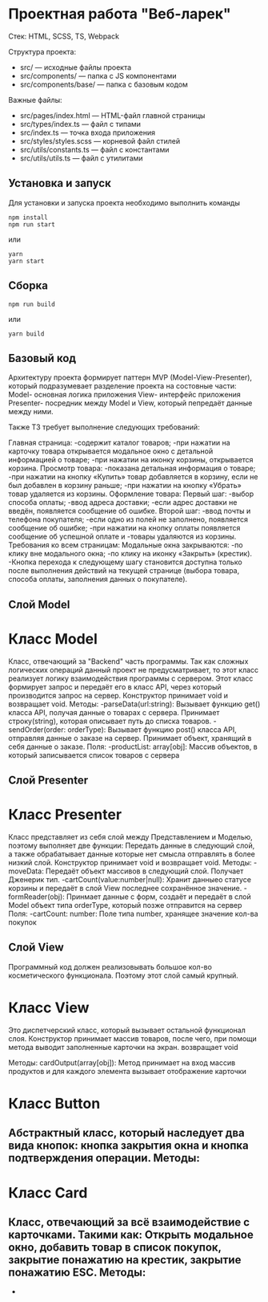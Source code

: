 # Проектная работа "Веб-ларек"

Стек: HTML, SCSS, TS, Webpack

Структура проекта:
- src/ — исходные файлы проекта
- src/components/ — папка с JS компонентами
- src/components/base/ — папка с базовым кодом

Важные файлы:
- src/pages/index.html — HTML-файл главной страницы
- src/types/index.ts — файл с типами
- src/index.ts — точка входа приложения
- src/styles/styles.scss — корневой файл стилей
- src/utils/constants.ts — файл с константами
- src/utils/utils.ts — файл с утилитами

## Установка и запуск
Для установки и запуска проекта необходимо выполнить команды

```
npm install
npm run start
```

или

```
yarn
yarn start
```
## Сборка

```
npm run build
```

или

```
yarn build
```

## Базовый код

Архитектуру проекта формирует паттерн MVP (Model-View-Presenter), который подразумевает разделение проекта на состовные части:
Model- основная логика приложения
View- интерфейс приложения
Presenter- посредник между Model и View, который пепредаёт данные между ними.

Также ТЗ требует выполнение следующих требований:

Главная страница: 
-содержит каталог товаров;
-при нажатии на карточку товара открывается модальное окно с детальной информацией о товаре;
-при нажатии на иконку корзины, открывается корзина.
Просмотр товара: 
-показана детальная информация о товаре;
-при нажатии на кнопку «Купить» товар добавляется в корзину, если не был добавлен в корзину раньше;
-при нажатии на кнопку «Убрать» товар удаляется из корзины.
Оформление товара: 
Первый шаг: 
-выбор способа оплаты;
-ввод адреса доставки;
-если адрес доставки не введён, появляется сообщение об ошибке.
Второй шаг: 
-ввод почты и телефона покупателя;
-если одно из полей не заполнено, появляется сообщение об ошибке;
-при нажатии на кнопку оплаты появляется сообщение об успешной оплате и -товары удаляются из корзины.
Требования ко всем страницам:
Модальные окна закрываются: 
-по клику вне модального окна;
-по клику на иконку «Закрыть» (крестик).
-Кнопка перехода к следующему шагу становится доступна только после выполнения действий на текущей странице (выбора товара, способа оплаты, заполнения данных о покупателе).


## Слой Model

# Класс Model
Класс, отвечающий за "Backend" часть программы. Так как сложных логических операций данный проект не предусматривает, то этот класс реализует логику взаимодействия программы с сервером. Этот класс формирует запрос и передаёт его в класс API, через который производится запрос на сервер. Конструктор принимает void и возвращает void.
Методы:
-parseData(url:string): Вызывает функцию get() класса API, получая данные о товарах  с сервера. Принимает строку(string), которая описывает путь до списка товаров.
-sendOrder(order: orderType): Вызывает функцию post() класса API, отправляя данные о заказе на сервер. Принимает объект, хранящий в себя данные о заказе.
Поля:
-productList: array[obj]: Массив объектов, в который записывается список товаров с сервера

## Слой Presenter

# Класс Presenter
Класс представляет из себя слой между Представлением и Моделью, поэтому выполняет две функции: Передать данные в следующий слой, а также обрабатывает данные которые нет смысла отправлять в более низкий слой. Конструктор принимает void и возвращает void.
Методы:
-moveData<T>: Передаёт объект массивов в следующий слой. Получает Дженерик тип.
-cartCount(value:number|null): Хранит данныео статусе корзины и передаёт в слой View последнее сохранённое значение.
-formReader(obj): Принмает данные с форм, создаёт и передаёт в слой Model объект типа orderType, который позже отправится на сервер
Поля:
-cartCount: number: Поле типа number, хранящее значение кол-ва покупок

## Слой View
Программный код должен реализовывать большое кол-во косметического функционала. Поэтому этот слой самый крупный.

# Класс View
Это диспетчерский класс, который вызывает остальной функционал слоя. Конструктор принимает массив товаров, после чего, при помощи метода  выводит заполненные карточки на экран. возвращает void

Методы:
cardOutput(array[obj]): Метод принимает на вход массив продуктов и для каждого элемента вызывает отображение карточки

# Класс Button
Абстрактный класс, который наследует два вида кнопок: кнопка закрытия окна и кнопка подтверждения операции.
Методы:
-

# Класс Card
Класс, отвечающий за всё взаимодействие с карточками. Такими как: Открыть модальное окно, добавить товар в список покупок, закрытие понажатию на крестик, закрытие понажатию ESC.
Методы:
-
-